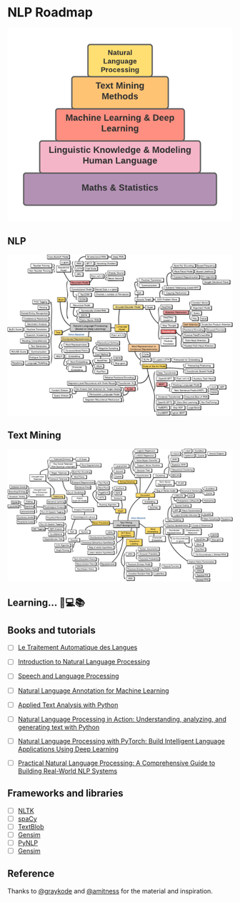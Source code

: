 # NLP Roadmap

<p align="center">
  <img src="/img/nlp-roadmap.png">
</p>

## NLP

<p align="center">
  <img src="/img/nlp.png">
</p>

## Text Mining

<p align="center">
  <img src="/img/text-mining.png">
</p>

## Learning... :pencil::computer::books:

## Books and tutorials

- [ ] [Le Traitement Automatique des Langues](https://www.dunod.com/sciences-techniques/traitement-automatique-langues-comprendre-textes-grace-intelligence-artificielle)
- [ ] [Introduction to Natural Language Processing](https://mitpress.mit.edu/books/introduction-natural-language-processing)
- [ ] [Speech and Language Processing](https://web.stanford.edu/~jurafsky/slp3/)
- [ ] [Natural Language Annotation for Machine Learning](https://www.oreilly.com/library/view/natural-language-annotation/9781449332693/)
- [ ] [Applied Text Analysis with Python](https://github.com/foxbook)
- [ ] [Natural Language Processing in Action: Understanding, analyzing, and generating text with Python](https://www.manning.com/books/natural-language-processing-in-action)
- [ ] [Natural Language Processing with PyTorch: Build Intelligent Language Applications Using Deep Learning](https://github.com/joosthub/PyTorchNLPBook)
- [ ] [Practical Natural Language Processing: A Comprehensive Guide to Building Real-World NLP Systems](https://github.com/practical-nlp/practical-nlp)


## Frameworks and libraries

- [ ] [NLTK](https://www.nltk.org/)
- [ ] [spaCy](https://spacy.io/)
- [ ] [TextBlob](https://textblob.readthedocs.io/en/dev/)
- [ ] [Gensim](https://radimrehurek.com/gensim/)
- [ ] [PyNLP](https://pynlpl.readthedocs.io/en/latest/)
- [ ] [Gensim](https://radimrehurek.com/gensim/)

## Reference

Thanks to [@graykode](https://github.com/graykode/nlp-roadmap) and [@amitness](https://github.com/amitness/learning) for the material and inspiration.





